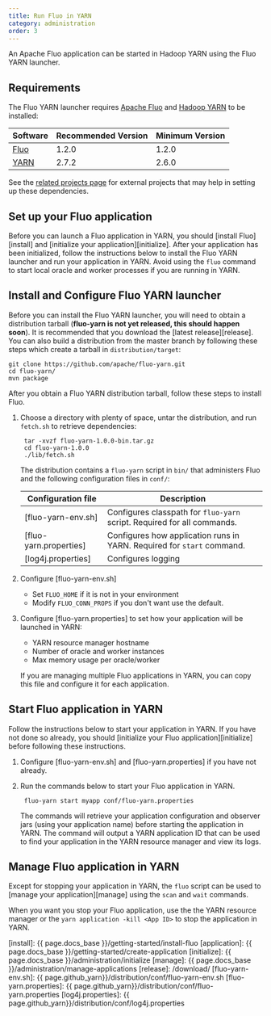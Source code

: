 ```yaml
---
title: Run Fluo in YARN
category: administration
order: 3
---
```


An Apache Fluo application can be started in Hadoop YARN using the Fluo YARN launcher.

## Requirements

The Fluo YARN launcher requires [Apache Fluo][Fluo] and [Hadoop YARN][YARN] to be installed:

| Software    | Recommended Version | Minimum Version |
|-------------|---------------------|-----------------|
| [Fluo]      | 1.2.0               | 1.2.0           |
| [YARN]      | 2.7.2               | 2.6.0           |

See the [related projects page][related] for external projects that may help in setting up these dependencies.

## Set up your Fluo application

Before you can launch a Fluo application in YARN, you should [install Fluo][install] and [initialize your
application][initialize]. After your application has been initialized, follow the instructions below to install
the Fluo YARN launcher and run your application in YARN. Avoid using the `fluo` command to start local oracle
and worker processes if you are running in YARN.

## Install and Configure Fluo YARN launcher

Before you can install the Fluo YARN launcher, you will need to obtain a distribution tarball (**fluo-yarn is not yet released, this should happen soon**). It is
recommended that you download the [latest release][release]. You can also build a distribution from the
master branch by following these steps which create a tarball in `distribution/target`:

    git clone https://github.com/apache/fluo-yarn.git
    cd fluo-yarn/
    mvn package

After you obtain a Fluo YARN distribution tarball, follow these steps to install Fluo.

1. Choose a directory with plenty of space, untar the distribution, and run `fetch.sh` to retrieve dependencies:

        tar -xvzf fluo-yarn-1.0.0-bin.tar.gz
        cd fluo-yarn-1.0.0
        ./lib/fetch.sh

    The distribution contains a `fluo-yarn` script in `bin/` that administers Fluo and the
    following configuration files in `conf/`:

    | Configuration file          | Description                                                             |
    |-----------------------------|-------------------------------------------------------------------------|
    | [fluo-yarn-env.sh]          | Configures classpath for `fluo-yarn` script. Required for all commands. |
    | [fluo-yarn.properties]      | Configures how application runs in YARN.  Required for `start` command. |
    | [log4j.properties]          | Configures logging                                                      |

2. Configure [fluo-yarn-env.sh]

    * Set `FLUO_HOME` if it is not in your environment
    * Modify `FLUO_CONN_PROPS` if you don't want use the default.

3. Configure [fluo-yarn.properties] to set how your application will be launched in YARN:

    * YARN resource manager hostname
    * Number of oracle and worker instances
    * Max memory usage per oracle/worker

   If you are managing multiple Fluo applications in YARN, you can copy this file and configure it for
   each application.

## Start Fluo application in YARN

Follow the instructions below to start your application in YARN. If you have not done so already, you should [initialize
your Fluo application][initialize] before following these instructions.

1. Configure [fluo-yarn-env.sh] and [fluo-yarn.properties] if you have not already.

2. Run the commands below to start your Fluo application in YARN.

        fluo-yarn start myapp conf/fluo-yarn.properties

   The commands will retrieve your application configuration and observer jars (using your application name) before
   starting the application in YARN. The command will output a YARN application ID that can be used to find your
   application in the YARN resource manager and view its logs.

## Manage Fluo application in YARN

Except for stopping your application in YARN, the `fluo` script can be used to [manage your application][manage] using the
`scan` and `wait` commands.

When you want you stop your Fluo application, use the the YARN resource manager or the 
`yarn application -kill <App ID>` to stop the application in YARN.

[Fluo]: https://fluo.apache.org/
[YARN]: https://hadoop.apache.org/
[related]: /related-projects/
[install]: {{ page.docs_base }}/getting-started/install-fluo
[application]: {{ page.docs_base }}/getting-started/create-application
[initialize]: {{ page.docs_base }}/administration/initialize
[manage]: {{ page.docs_base }}/administration/manage-applications
[release]: /download/
[fluo-yarn-env.sh]: {{ page.github_yarn}}/distribution/conf/fluo-yarn-env.sh
[fluo-yarn.properties]: {{ page.github_yarn}}/distribution/conf/fluo-yarn.properties
[log4j.properties]: {{ page.github_yarn}}/distribution/conf/log4j.properties
